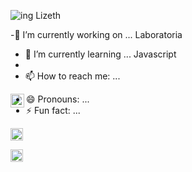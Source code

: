 


![ing Lizeth](https://user-images.githubusercontent.com/108889788/201416786-9040d2ee-c8b8-4826-af22-d62d29f36586.gif)


-🔭 I’m currently working on ... Laboratoria

- 🌱 I’m currently learning ... Javascript 
- 
- 📫 How to reach me: ... 
 
</a>
  <img align="left" alt="Bere´s LinkedIN" width="22px" src="https://raw.githubusercontent.com/peterthehan/peterthehan/master/assets/linkedin.svg" />
  <a href="[https://www.linkedin.com/in/berenicefriasr/](https://www.linkedin.com/in/lizeth-jimenez-9565a624b/)">
</a>






- 😄 Pronouns: ...
- ⚡ Fun fact: ...

<code><img height="20" src="https://img.shields.io/badge/javascript-%23323330.svg?style=for-the-badge&logo=javascript&logoColor=%23F7DF1E"></code>


<img height="20" src="https://img.shields.io/badge/javascript-%23323330.svg?style=for-the-badge&logo=javascript&logoColor=%23F7DF1E">

<!---
Liz2208/Liz2208 is a ✨ special ✨ repository because its `README.md` (this file) appears on your GitHub profile.
You can click the Preview link to take a look at your changes.
--->
